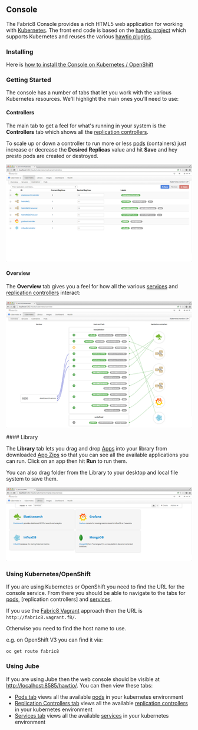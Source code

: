 ## Console

The Fabric8 Console provides a rich HTML5 web application for working with [Kubernetes](http://kubernetes.io/). The front end code is based on the [hawtio project](http://hawt.io/) which supports Kubernetes and reuses the various [hawtio plugins](http://hawt.io/plugins/index.html).

### Installing 

Here is [how to install the Console on Kubernetes / OpenShift](fabric8OnOpenShift.html#console)

### Getting Started

The console has a number of tabs that let you work with the various Kubernetes resources. We'll highlight the main ones you'll need to use:

#### Controllers
                                                                                     
The main tab to get a feel for what's running in your system is the **Controllers** tab which shows all the [replication controllers](replicationControllers.html).

To scale up or down a controller to run more or less [pods](pods.html) (containers) just increase or decrease the **Desired Replicas** value and hit **Save** and hey presto pods are created or destroyed.

![controllers tab screenshot](images/controllers.png)

#### Overview

The **Overview** tab gives you a feel for how all the various [services](services.html) and  [replication controllers](replicationControllers.html) interact:

![overview tab screenshot](images/overview.png)

#### Library

The **Library** tab lets you drag and drop [Apps](apps.html) into your library from downloaded [App Zips](appzip.html) so that you can see all the available applications you can run. Click on an app then hit **Run** to run them.

You can also drag folder from the Library to your desktop and local file system to save them.

![library tab screenshot](images/library.png)


### Using Kubernetes/OpenShift

If you are using Kubernetes or OpenShift you need to find the URL for the console service. From there you should be able to navigate to the tabs for [pods](pods.html), [replication controllers] and [services](services.html).

If you use the [Fabric8 Vagrant](getStartedVagrant.html) approach then the URL is `http://fabric8.vagrant.f8/`.

Otherwise you need to find the host name to use. 

e.g. on OpenShift V3 you can find it via:

    oc get route fabric8

    
### Using Jube

If you are using Jube then the web console should be visible at [http://localhost:8585/hawtio/](http://localhost:8585/hawtio/). You can then view these tabs:

 * [Pods tab](http://localhost:8585/hawtio/kubernetes/pods) views all the available [pods](pods.html) in your kubernetes environment
 * [Replication Controllers tab](http://localhost:8585/hawtio/kubernetes/replicationControllers) views all the available [replication controllers](replicationControllers.html) in your kubernetes environment
 * [Services tab](http://localhost:8585/hawtio/kubernetes/services) views all the available [services](services.html) in your kubernetes environment


